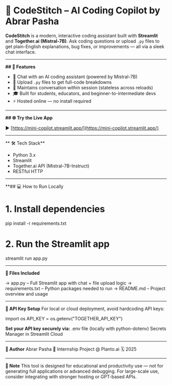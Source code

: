 # 🤖 CodeStitch – AI Coding Copilot by Abrar Pasha

**CodeStitch** is a modern, interactive coding assistant built with **Streamlit** and **Together.ai (Mistral-7B)**. Ask coding questions or upload `.py` files to get plain-English explanations, bug fixes, or improvements — all via a sleek chat interface.

---

**## 🚀 Features**

- 💬 Chat with an AI coding assistant (powered by Mistral-7B)
- 📂 Upload `.py` files to get full-code breakdowns
- 🧠 Maintains conversation within session (stateless across reloads)
- 🎓 Built for students, educators, and beginner-to-intermediate devs
- ⚡ Hosted online — no install required

---

**## 🌐 Try the Live App**

▶️ [https://mini-copilot.streamlit.app/](https://mini-copilot.streamlit.app/)

---

** 🛠 Tech Stack**

- Python 3.x
- Streamlit
- Together.ai API (Mistral-7B-Instruct)
- RESTful HTTP

---

**## 💻 How to Run Locally

# 1. Install dependencies
pip install -r requirements.txt

# 2. Run the Streamlit app
streamlit run app.py

---

**📂 Files Included**

-> app.py – Full Streamlit app with chat + file upload logic
-> requirements.txt – Python packages needed to run
-> README.md – Project overview and usage

---

**🔐 API Key Setup**
For local or cloud deployment, avoid hardcoding API keys:

import os
API_KEY = os.getenv("TOGETHER_API_KEY")

**Set your API key securely via:**
.env file (locally with python-dotenv)
Secrets Manager in Streamlit Cloud

---

**🙋 Author**
Abrar Pasha
🧪 Internship Project @ Planto.ai
🗓️ 2025

---

**📌 Note**
This tool is designed for educational and productivity use — not for generating full applications or advanced debugging. For large-scale use, consider integrating with stronger hosting or GPT-based APIs.



